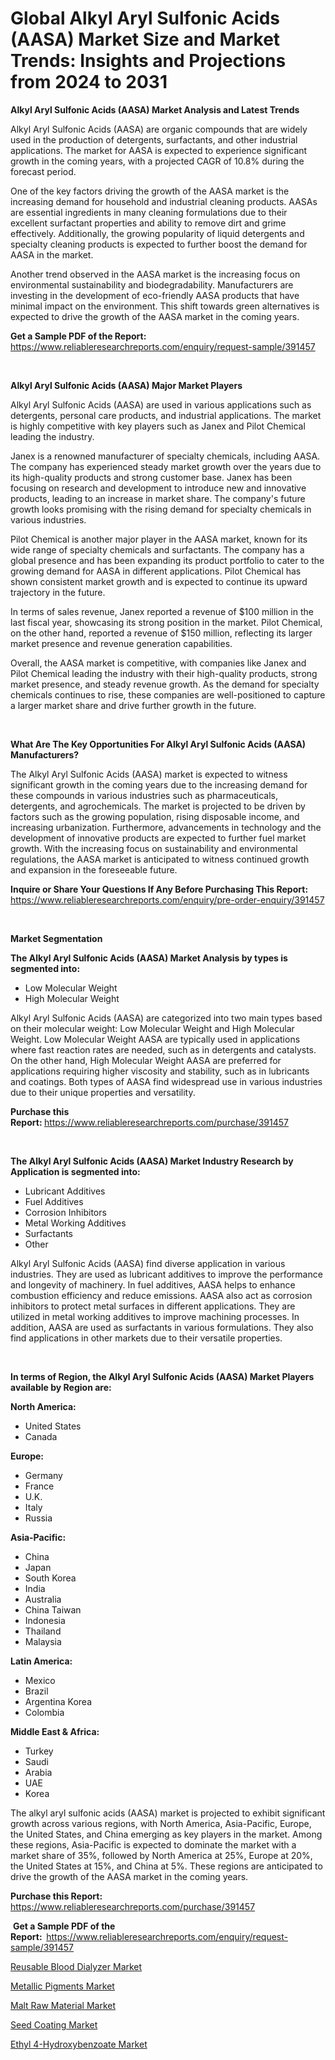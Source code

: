 <p><h1>Global Alkyl Aryl Sulfonic Acids (AASA) Market Size and Market Trends: Insights and Projections from 2024 to 2031</h1></p><p><strong>Alkyl Aryl Sulfonic Acids (AASA) Market Analysis and Latest Trends</strong></p>
<p><p>Alkyl Aryl Sulfonic Acids (AASA) are organic compounds that are widely used in the production of detergents, surfactants, and other industrial applications. The market for AASA is expected to experience significant growth in the coming years, with a projected CAGR of 10.8% during the forecast period.</p><p>One of the key factors driving the growth of the AASA market is the increasing demand for household and industrial cleaning products. AASAs are essential ingredients in many cleaning formulations due to their excellent surfactant properties and ability to remove dirt and grime effectively. Additionally, the growing popularity of liquid detergents and specialty cleaning products is expected to further boost the demand for AASA in the market.</p><p>Another trend observed in the AASA market is the increasing focus on environmental sustainability and biodegradability. Manufacturers are investing in the development of eco-friendly AASA products that have minimal impact on the environment. This shift towards green alternatives is expected to drive the growth of the AASA market in the coming years.</p></p>
<p><strong>Get a Sample PDF of the Report:&nbsp;</strong> <a href="https://www.reliableresearchreports.com/enquiry/request-sample/391457">https://www.reliableresearchreports.com/enquiry/request-sample/391457</a></p>
<p>&nbsp;</p>
<p><strong>Alkyl Aryl Sulfonic Acids (AASA) Major Market Players</strong></p>
<p><p>Alkyl Aryl Sulfonic Acids (AASA) are used in various applications such as detergents, personal care products, and industrial applications. The market is highly competitive with key players such as Janex and Pilot Chemical leading the industry.</p><p>Janex is a renowned manufacturer of specialty chemicals, including AASA. The company has experienced steady market growth over the years due to its high-quality products and strong customer base. Janex has been focusing on research and development to introduce new and innovative products, leading to an increase in market share. The company's future growth looks promising with the rising demand for specialty chemicals in various industries.</p><p>Pilot Chemical is another major player in the AASA market, known for its wide range of specialty chemicals and surfactants. The company has a global presence and has been expanding its product portfolio to cater to the growing demand for AASA in different applications. Pilot Chemical has shown consistent market growth and is expected to continue its upward trajectory in the future.</p><p>In terms of sales revenue, Janex reported a revenue of $100 million in the last fiscal year, showcasing its strong position in the market. Pilot Chemical, on the other hand, reported a revenue of $150 million, reflecting its larger market presence and revenue generation capabilities.</p><p>Overall, the AASA market is competitive, with companies like Janex and Pilot Chemical leading the industry with their high-quality products, strong market presence, and steady revenue growth. As the demand for specialty chemicals continues to rise, these companies are well-positioned to capture a larger market share and drive further growth in the future.</p></p>
<p>&nbsp;</p>
<p><strong>What Are The Key Opportunities For Alkyl Aryl Sulfonic Acids (AASA) Manufacturers?</strong></p>
<p><p>The Alkyl Aryl Sulfonic Acids (AASA) market is expected to witness significant growth in the coming years due to the increasing demand for these compounds in various industries such as pharmaceuticals, detergents, and agrochemicals. The market is projected to be driven by factors such as the growing population, rising disposable income, and increasing urbanization. Furthermore, advancements in technology and the development of innovative products are expected to further fuel market growth. With the increasing focus on sustainability and environmental regulations, the AASA market is anticipated to witness continued growth and expansion in the foreseeable future.</p></p>
<p><strong>Inquire or Share Your Questions If Any Before Purchasing This Report:</strong> <a href="https://www.reliableresearchreports.com/enquiry/pre-order-enquiry/391457">https://www.reliableresearchreports.com/enquiry/pre-order-enquiry/391457</a></p>
<p>&nbsp;</p>
<p><strong>Market Segmentation</strong></p>
<p><strong>The Alkyl Aryl Sulfonic Acids (AASA) Market Analysis by types is segmented into:</strong></p>
<p><ul><li>Low Molecular Weight</li><li>High Molecular Weight</li></ul></p>
<p><p>Alkyl Aryl Sulfonic Acids (AASA) are categorized into two main types based on their molecular weight: Low Molecular Weight and High Molecular Weight. Low Molecular Weight AASA are typically used in applications where fast reaction rates are needed, such as in detergents and catalysts. On the other hand, High Molecular Weight AASA are preferred for applications requiring higher viscosity and stability, such as in lubricants and coatings. Both types of AASA find widespread use in various industries due to their unique properties and versatility.</p></p>
<p><strong>Purchase this Report:&nbsp;</strong><a href="https://www.reliableresearchreports.com/purchase/391457">https://www.reliableresearchreports.com/purchase/391457</a></p>
<p>&nbsp;</p>
<p><strong>The Alkyl Aryl Sulfonic Acids (AASA) Market Industry Research by Application is segmented into:</strong></p>
<p><ul><li>Lubricant Additives</li><li>Fuel Additives</li><li>Corrosion Inhibitors</li><li>Metal Working Additives</li><li>Surfactants</li><li>Other</li></ul></p>
<p><p>Alkyl Aryl Sulfonic Acids (AASA) find diverse application in various industries. They are used as lubricant additives to improve the performance and longevity of machinery. In fuel additives, AASA helps to enhance combustion efficiency and reduce emissions. AASA also act as corrosion inhibitors to protect metal surfaces in different applications. They are utilized in metal working additives to improve machining processes. In addition, AASA are used as surfactants in various formulations. They also find applications in other markets due to their versatile properties.</p></p>
<p>&nbsp;</p>
<p><strong>In terms of Region, the Alkyl Aryl Sulfonic Acids (AASA) Market Players available by Region are:</strong></p>
<p>
    <p> <strong> North America: </strong>
        <ul>
            <li>United States</li>
            <li>Canada</li>
        </ul>
        </p> 
    <p> <strong> Europe: </strong>
        <ul>
            <li>Germany</li>
            <li>France</li>
            <li>U.K.</li>
            <li>Italy</li>
            <li>Russia</li>
        </ul>
        </p> 
    <p> <strong> Asia-Pacific: </strong>
        <ul>
            <li>China</li>
            <li>Japan</li>
            <li>South Korea</li>
            <li>India</li>
            <li>Australia</li>
            <li>China Taiwan</li>
            <li>Indonesia</li>
            <li>Thailand</li>
            <li>Malaysia</li>
        </ul>
        </p> 
    <p> <strong> Latin America: </strong>
        <ul>
            <li>Mexico</li>
            <li>Brazil</li>
            <li>Argentina Korea</li>
            <li>Colombia</li>
        </ul>
        </p> 
    <p> <strong> Middle East & Africa: </strong>
        <ul>
            <li>Turkey</li>
            <li>Saudi</li>
            <li>Arabia</li>
            <li>UAE</li>
            <li>Korea</li>
        </ul>
    </p>
    </p>
<p><p>The alkyl aryl sulfonic acids (AASA) market is projected to exhibit significant growth across various regions, with North America, Asia-Pacific, Europe, the United States, and China emerging as key players in the market. Among these regions, Asia-Pacific is expected to dominate the market with a market share of 35%, followed by North America at 25%, Europe at 20%, the United States at 15%, and China at 5%. These regions are anticipated to drive the growth of the AASA market in the coming years.</p></p>
<p><strong>Purchase this Report: </strong><a href="https://www.reliableresearchreports.com/purchase/391457">https://www.reliableresearchreports.com/purchase/391457</a></p>
<p>&nbsp;<strong>Get a Sample PDF of the Report:&nbsp;&nbsp;</strong><a href="https://www.reliableresearchreports.com/enquiry/request-sample/391457">https://www.reliableresearchreports.com/enquiry/request-sample/391457</a></p>
<p><strong></strong></p>
<p><p><a href="https://acidic-farm-354.notion.site/Reusable-Blood-Dialyzer-Market-Offer-Valuable-Insights-into-Market-Size-Market-Share-Market-Trends-c51a5f294ea24017b63681e5a9d65804">Reusable Blood Dialyzer Market</a></p><p><a href="https://view.publitas.com/reportprime-1/metallic-pigments-market-size-reflecting-a-forecast-till-2031-market-by-type-by-application-and-by-geography/">Metallic Pigments Market</a></p><p><a href="https://acidic-farm-354.notion.site/Decoding-the-Malt-Raw-Material-Market-A-Deep-Dive-into-the-Latest-Market-Trends-Market-Segmentatio-80af27e1b4b646b28dcb23af41bd9d13">Malt Raw Material Market</a></p><p><a href="https://view.publitas.com/reportprime-1/seed-coating-market-research-report-reveals-the-latest-trends-and-opportunities-of-this-market-for-period-from-2024-2031/">Seed Coating Market</a></p><p><a href="https://glittery-fuchsia-86a.notion.site/Ethyl-4-Hydroxybenzoate-Market-Challenges-Opportunities-and-Growth-Drivers-and-Major-Market-Playe-65d70e0c83334c62812b29ced3e0a7d9">Ethyl 4-Hydroxybenzoate Market</a></p></p>